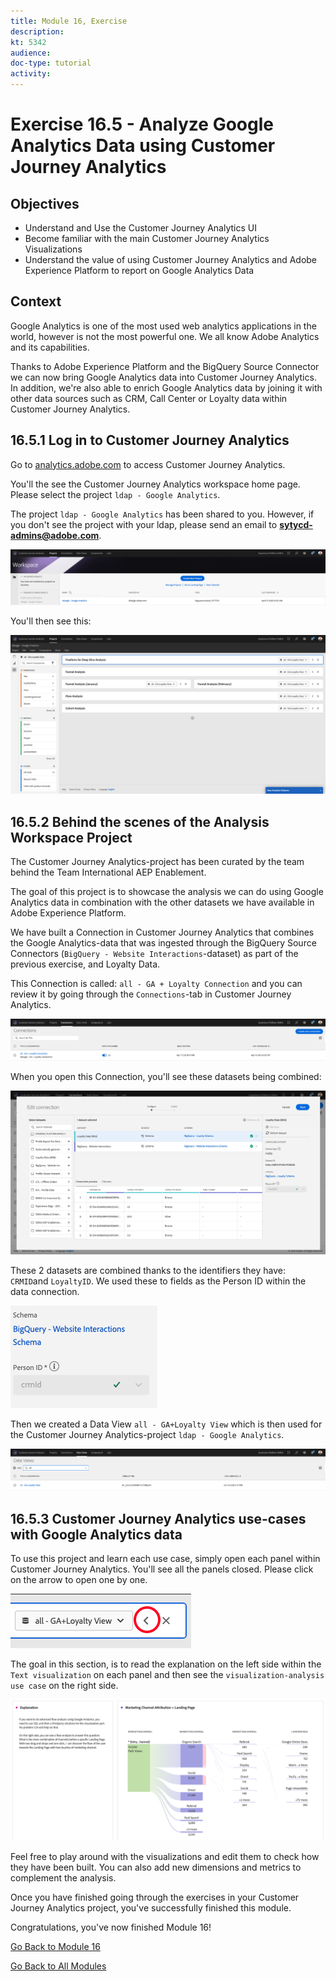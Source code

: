 ```yaml
---
title: Module 16, Exercise
description: 
kt: 5342
audience: 
doc-type: tutorial
activity: 
---
```


# Exercise 16.5 - Analyze Google Analytics Data using Customer Journey Analytics

## Objectives

- Understand and Use the Customer Journey Analytics UI
- Become familiar with the main Customer Journey Analytics Visualizations
- Understand the value of using Customer Journey Analytics and Adobe Experience Platform to report on Google Analytics Data

## Context

Google Analytics is one of the most used web analytics applications in the world, however is not the most powerful one. We all know Adobe Analytics and its capabilities.

Thanks to Adobe Experience Platform and the BigQuery Source Connector we can now bring Google Analytics data into Customer Journey Analytics. In addition, we're also able to enrich Google Analytics data by joining it with other data sources such as CRM, Call Center or Loyalty data within Customer Journey Analytics.

## 16.5.1 Log in to Customer Journey Analytics

Go to [analytics.adobe.com](https://analytics.adobe.com) to access Customer Journey Analytics.

You'll the see the Customer Journey Analytics workspace home page. Please select the project ``ldap - Google Analytics``.

The project ``ldap - Google Analytics`` has been shared to you. However, if you don't see the project with your ldap, please send an email to **sytycd-admins@adobe.com**.

![demo](./images/ex5/4.png)

You'll then see this:

![demo](./images/ex5/5.png)

## 16.5.2 Behind the scenes of the Analysis Workspace Project

The Customer Journey Analytics-project has been curated by the team behind the Team International AEP Enablement.

The goal of this project is to showcase the analysis we can do using Google Analytics data in combination with the other datasets we have available in Adobe Experience Platform.

We have built a Connection in Customer Journey Analytics that combines the Google Analytics-data that was ingested through the BigQuery Source Connectors (``BigQuery - Website Interactions``-dataset) as part of the previous exercise, and Loyalty Data.

This Connection is called: ``all - GA + Loyalty Connection`` and you can review it by going through the ``Connections``-tab in Customer Journey Analytics.

![demo](./images/ex5/connection.png)

When you open this Connection, you'll see these datasets being combined:

![demo](./images/ex5/6.png)

These 2 datasets are combined thanks to the identifiers they have: ``CRMID``and ``LoyaltyID``. We used these to fields as the Person ID within the data connection.

![demo](./images/ex5/12.png)

Then we created a Data View ``all - GA+Loyalty View`` which is then used for the Customer Journey Analytics-project ``ldap - Google Analytics``.

![demo](./images/ex5/dataview.png)

## 16.5.3 Customer Journey Analytics use-cases with Google Analytics data

To use this project and learn each use case, simply open each panel within Customer Journey Analytics. You'll see all the panels closed. Please click on the arrow to open one by one.

![demo](./images/ex5/10.png)

The goal in this section, is to read the explanation on the left side within the ``Text visualization`` on each panel and then see the ``visualization-analysis use case`` on the right side.

![demo](./images/ex5/11.png)

Feel free to play around with the visualizations and edit them to check how they have been built. You can also add new dimensions and metrics to complement the analysis.

Once you have finished going through the exercises in your Customer Journey Analytics project, you've successfully finished this module.

Congratulations, you've now finished Module 16!

[Go Back to Module 16](./README.md)

[Go Back to All Modules](../../README.md)
